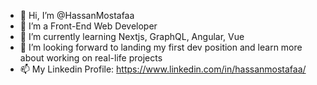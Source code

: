 - 👋 Hi, I’m @HassanMostafaa
- 👀 I’m a Front-End Web Developer 
- 🌱 I’m currently learning Nextjs, GraphQL, Angular, Vue 
- 💞️ I’m looking forward to landing my first dev position and learn more about working on real-life projects
- 📫 My Linkedin Profile: https://www.linkedin.com/in/hassanmostafaa/

<!---
HassanMostafaa/HassanMostafaa is a ✨ special ✨ repository because its `README.md` (this file) appears on your GitHub profile.
You can click the Preview link to take a look at your changes.
--->
